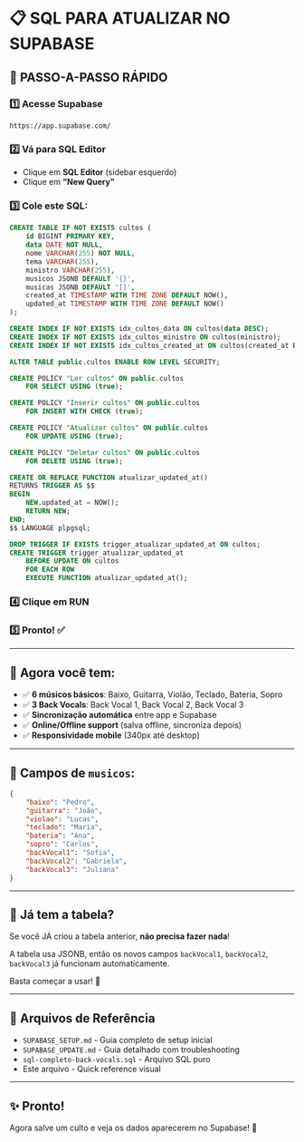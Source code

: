 # 📋 SQL PARA ATUALIZAR NO SUPABASE

## 🚀 PASSO-A-PASSO RÁPIDO

### 1️⃣ Acesse Supabase
```
https://app.supabase.com/
```

### 2️⃣ Vá para SQL Editor
- Clique em **SQL Editor** (sidebar esquerdo)
- Clique em **"New Query"**

### 3️⃣ Cole este SQL:

```sql
CREATE TABLE IF NOT EXISTS cultos (
    id BIGINT PRIMARY KEY,
    data DATE NOT NULL,
    nome VARCHAR(255) NOT NULL,
    tema VARCHAR(255),
    ministro VARCHAR(255),
    musicos JSONB DEFAULT '{}',
    musicas JSONB DEFAULT '[]',
    created_at TIMESTAMP WITH TIME ZONE DEFAULT NOW(),
    updated_at TIMESTAMP WITH TIME ZONE DEFAULT NOW()
);

CREATE INDEX IF NOT EXISTS idx_cultos_data ON cultos(data DESC);
CREATE INDEX IF NOT EXISTS idx_cultos_ministro ON cultos(ministro);
CREATE INDEX IF NOT EXISTS idx_cultos_created_at ON cultos(created_at DESC);

ALTER TABLE public.cultos ENABLE ROW LEVEL SECURITY;

CREATE POLICY "Ler cultos" ON public.cultos
    FOR SELECT USING (true);

CREATE POLICY "Inserir cultos" ON public.cultos
    FOR INSERT WITH CHECK (true);

CREATE POLICY "Atualizar cultos" ON public.cultos
    FOR UPDATE USING (true);

CREATE POLICY "Deletar cultos" ON public.cultos
    FOR DELETE USING (true);

CREATE OR REPLACE FUNCTION atualizar_updated_at()
RETURNS TRIGGER AS $$
BEGIN
    NEW.updated_at = NOW();
    RETURN NEW;
END;
$$ LANGUAGE plpgsql;

DROP TRIGGER IF EXISTS trigger_atualizar_updated_at ON cultos;
CREATE TRIGGER trigger_atualizar_updated_at
    BEFORE UPDATE ON cultos
    FOR EACH ROW
    EXECUTE FUNCTION atualizar_updated_at();
```

### 4️⃣ Clique em **RUN**

### 5️⃣ Pronto! ✅

---

## 📱 Agora você tem:

- ✅ **6 músicos básicos**: Baixo, Guitarra, Violão, Teclado, Bateria, Sopro
- ✅ **3 Back Vocals**: Back Vocal 1, Back Vocal 2, Back Vocal 3
- ✅ **Sincronização automática** entre app e Supabase
- ✅ **Online/Offline support** (salva offline, sincroniza depois)
- ✅ **Responsividade mobile** (340px até desktop)

---

## 🎯 Campos de `musicos`:

```json
{
    "baixo": "Pedro",
    "guitarra": "João",
    "violao": "Lucas",
    "teclado": "Maria",
    "bateria": "Ana",
    "sopro": "Carlos",
    "backVocal1": "Sofia",
    "backVocal2": "Gabriela",
    "backVocal3": "Juliana"
}
```

---

## 🔄 Já tem a tabela?

Se você JÁ criou a tabela anterior, **não precisa fazer nada**!

A tabela usa JSONB, então os novos campos `backVocal1`, `backVocal2`, `backVocal3` já funcionam automaticamente.

Basta começar a usar! 🚀

---

## 📌 Arquivos de Referência

- `SUPABASE_SETUP.md` - Guia completo de setup inicial
- `SUPABASE_UPDATE.md` - Guia detalhado com troubleshooting
- `sql-completo-back-vocals.sql` - Arquivo SQL puro
- Este arquivo - Quick reference visual

---

## ✨ Pronto!

Agora salve um culto e veja os dados aparecerem no Supabase! 🎉
